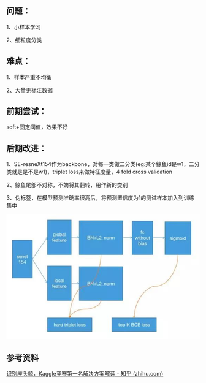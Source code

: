## 问题：

1、小样本学习

2、细粒度分类

## 难点：

1、样本严重不均衡

2、大量无标注数据

## 前期尝试：

soft+固定阈值，效果不好

## 后期改进：

1、SE-resneXt154作为backbone，对每一类做二分类(eg:某个鲸鱼id是w1，二分类就是是不是w1)，triplet loss来做特征度量，4 fold cross validation

2、鲸鱼尾部不对称，不妨将其翻转，用作新的类别

3、伪标签，在模型预测准确率很高后，将预测置信度为1的测试样本加入到训练集中

![net](assets/Kaggle座头鲸识别TOP1/net.jpg)

## 参考资料

[识别座头鲸，Kaggle竞赛第一名解决方案解读 - 知乎 (zhihu.com)](https://zhuanlan.zhihu.com/p/58496385?utm_source=qq&utm_medium=social&utm_oi=800716886307389440)







